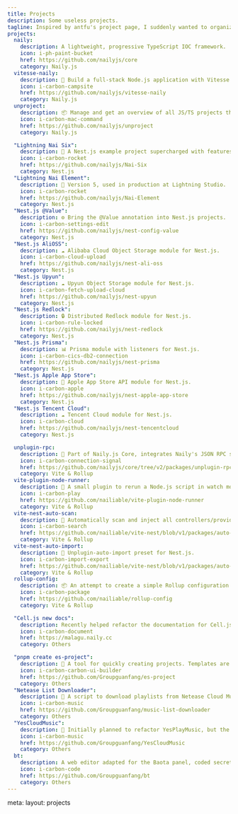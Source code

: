 ```yaml
---
title: Projects
description: Some useless projects.
tagline: Inspired by antfu's project page, I suddenly wanted to organize and showcase some of my own "useless" stuff.
projects:
  naily:
    description: A lightweight, progressive TypeScript IOC framework.
    icon: i-ph-paint-bucket
    href: https://github.com/nailyjs/core
    category: Naily.js
  vitesse-naily:
    description: 🚀 Build a full-stack Node.js application with Vitesse + Naily RPC.
    icon: i-carbon-campsite
    href: https://github.com/nailyjs/vitesse-naily
    category: Naily.js
  unproject:
    description: 📦 Manage and get an overview of all JS/TS projects through a single panel.
    icon: i-carbon-mac-command
    href: https://github.com/nailyjs/unproject
    category: Naily.js

  "Lightning Nai Six":
    description: 📑 A Nest.js example project supercharged with features, used in production at Lightning Studio.
    icon: i-carbon-rocket
    href: https://github.com/nailyjs/Nai-Six
    category: Nest.js
  "Lightning Nai Element":
    description: 📑 Version 5, used in production at Lightning Studio.
    icon: i-carbon-rocket
    href: https://github.com/nailyjs/Nai-Element
    category: Nest.js
  "Nest.js @Value":
    description: ⚙️ Bring the @Value annotation into Nest.js projects.
    icon: i-carbon-settings-edit
    href: https://github.com/nailyjs/nest-config-value
    category: Nest.js
  "Nest.js AliOSS":
    description: ☁️ Alibaba Cloud Object Storage module for Nest.js.
    icon: i-carbon-cloud-upload
    href: https://github.com/nailyjs/nest-ali-oss
    category: Nest.js
  "Nest.js Upyun":
    description: ☁️ Upyun Object Storage module for Nest.js.
    icon: i-carbon-fetch-upload-cloud
    href: https://github.com/nailyjs/nest-upyun
    category: Nest.js
  "Nest.js Redlock":
    description: 🔒 Distributed Redlock module for Nest.js.
    icon: i-carbon-rule-locked
    href: https://github.com/nailyjs/nest-redlock
    category: Nest.js
  "Nest.js Prisma":
    description: 📊 Prisma module with listeners for Nest.js.
    icon: i-carbon-cics-db2-connection
    href: https://github.com/nailyjs/nest-prisma
    category: Nest.js
  "Nest.js Apple App Store":
    description: 🍎 Apple App Store API module for Nest.js.
    icon: i-carbon-apple
    href: https://github.com/nailyjs/nest-apple-app-store
    category: Nest.js
  "Nest.js Tencent Cloud":
    description: ☁️ Tencent Cloud module for Nest.js.
    icon: i-carbon-cloud
    href: https://github.com/nailyjs/nest-tencentcloud
    category: Nest.js

  unplugin-rpc:
    description: 📡 Part of Naily.js Core, integrates Naily's JSON RPC server into Vite projects.
    icon: i-carbon-connection-signal
    href: https://github.com/nailyjs/core/tree/v2/packages/unplugin-rpc
    category: Vite & Rollup
  vite-plugin-node-runner:
    description: 🚀 A small plugin to rerun a Node.js script in watch mode.
    icon: i-carbon-play
    href: https://github.com/nailiable/vite-plugin-node-runner
    category: Vite & Rollup
  vite-nest-auto-scan:
    description: 🚀 Automatically scan and inject all controllers/providers/imports in a specific folder into a Module for Nest.js + Vite projects.
    icon: i-carbon-search
    href: https://github.com/nailiable/vite-nest/blob/v1/packages/auto-scan
    category: Vite & Rollup
  vite-nest-auto-import:
    description: 🔪 Unplugin-auto-import preset for Nest.js.
    icon: i-carbon-import-export
    href: https://github.com/nailiable/vite-nest/blob/v1/packages/auto-import
    category: Vite & Rollup
  rollup-config:
    description: 📦 An attempt to create a simple Rollup configuration tool, similar to antfu/eslint-config.
    icon: i-carbon-package
    href: https://github.com/nailiable/rollup-config
    category: Vite & Rollup

  "Cell.js new docs":
    description: Recently helped refactor the documentation for Cell.js (formerly Malagu), making it more structured and easier to navigate.
    icon: i-carbon-document
    href: https://malagu.naily.cc
    category: Others

  "pnpm create es-project":
    description: 🚀 A tool for quickly creating projects. Templates are stored on npm and will appear here when published with the es-project-template tag.
    icon: i-carbon-carbon-ui-builder
    href: https://github.com/Groupguanfang/es-project
    category: Others
  "Netease List Downloader":
    description: 🎵 A script to download playlists from Netease Cloud Music using NeteaseCloudMusicApi, used to download songs for my parents to a USB drive for the car.
    icon: i-carbon-music
    href: https://github.com/Groupguanfang/music-list-downloader
    category: Others
  "YesCloudMusic":
    description: 🎵 Initially planned to refactor YesPlayMusic, but the author of NeteaseCloudMusicApi received a legal notice, so the project is on hold.
    icon: i-carbon-music
    href: https://github.com/Groupguanfang/YesCloudMusic
    category: Others
  bt:
    description: A web editor adapted for the Baota panel, coded secretly under the desk during high school using a phone.
    icon: i-carbon-code
    href: https://github.com/Groupguanfang/bt
    category: Others
---
```


<route lang="yaml">
meta:
  layout: projects
</route>
